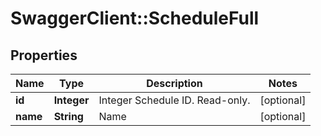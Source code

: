 # SwaggerClient::ScheduleFull

## Properties
Name | Type | Description | Notes
------------ | ------------- | ------------- | -------------
**id** | **Integer** | Integer Schedule ID. Read-only. | [optional] 
**name** | **String** | Name | [optional] 


